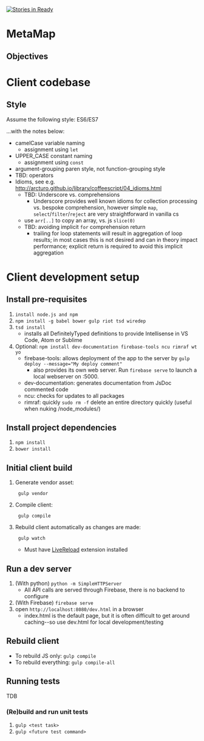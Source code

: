 [![Stories in Ready](https://badge.waffle.io/CabreraResearch/MetaMap.png?label=ready&title=Ready)](https://waffle.io/CabreraResearch/MetaMap)
# MetaMap

## Objectives

# Client codebase

## Style

Assume the following style: ES6/ES7

...with the notes below:

* camelCase variable naming
    * assignment using `let`
* UPPER_CASE constant naming
    * assignment using `const`
* argument-grouping paren style, not function-grouping style
* TBD: operators
* Idioms, see e.g. http://arcturo.github.io/library/coffeescript/04_idioms.html
    * TBD: Underscore vs. comprehensions
        * Underscore provides well known idioms for collection processing vs. bespoke comprehension, however
          simple `map`, `select`/`filter`/`reject` are very straightforward in vanilla cs
    * use `arr[..]` to copy an array, vs. js `slice(0)`
    * TBD: avoiding implicit `for` comprehension return
        * trailing for loop statements will result in aggregation of loop results; in most cases this is not
          desired and can in theory impact performance; explicit return is required to avoid this implicit
          aggregation

# Client development setup

## Install pre-requisites

1. `install node.js and npm`
2. `npm install -g babel bower gulp riot tsd wiredep`
3. `tsd install`
    * installs all DefinitelyTyped definitions to provide Intellisense in VS Code, Atom or Sublime
3. Optional: `npm install dev-documentation firebase-tools ncu rimraf wt yo`
    * firebase-tools: allows deployment of the app to the server by `gulp deploy --message="My deploy comment"`
      * also provides its own web server. Run `firebase serve` to launch a local webserver on :5000.
    * dev-documentation: generates documentation from JsDoc commented code
    * ncu: checks for updates to all packages
    * rimraf: quickly `sudo rm -f` delete an entire directory quickly (useful when nuking /node_modules/)

## Install project dependencies

1. `npm install`
2. `bower install`

## Initial client build

1. Generate vendor asset:

        gulp vendor

2. Compile client:

        gulp compile


3. Rebuild client automatically as changes are made:

        gulp watch

    * Must have [LiveReload](https://chrome.google.com/webstore/detail/livereload/jnihajbhpnppcggbcgedagnkighmdlei?hl=en) extension installed

## Run a dev server

1. (With python) `python -m SimpleHTTPServer`
    * All API calls are served through Firebase, there is no backend to configure
2. (With Firebase) `firebase serve`
2. open `http://localhost:8080/dev.html` in a browser
    * index.html is the default page, but it is often difficult to get around caching--so use dev.html for local development/testing

## Rebuild client

* To rebuild JS only: `gulp compile`
* To rebuild everything: `gulp compile-all`

## Running tests

TDB

### (Re)build and run unit tests

1. `gulp <test task>`
2. `gulp <future test command>`
